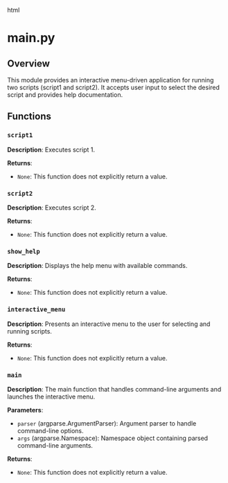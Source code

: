 html
<h1>main.py</h1>

<h2>Overview</h2>
<p>This module provides an interactive menu-driven application for running two scripts (script1 and script2). It accepts user input to select the desired script and provides help documentation.</p>

<h2>Functions</h2>

<h3><code>script1</code></h3>

<p><strong>Description</strong>: Executes script 1.</p>

<p><strong>Returns</strong>:</p>
<ul>
  <li><code>None</code>: This function does not explicitly return a value.</li>
</ul>


<h3><code>script2</code></h3>

<p><strong>Description</strong>: Executes script 2.</p>

<p><strong>Returns</strong>:</p>
<ul>
  <li><code>None</code>: This function does not explicitly return a value.</li>
</ul>


<h3><code>show_help</code></h3>

<p><strong>Description</strong>: Displays the help menu with available commands.</p>

<p><strong>Returns</strong>:</p>
<ul>
  <li><code>None</code>: This function does not explicitly return a value.</li>
</ul>


<h3><code>interactive_menu</code></h3>

<p><strong>Description</strong>: Presents an interactive menu to the user for selecting and running scripts.</p>

<p><strong>Returns</strong>:</p>
<ul>
  <li><code>None</code>: This function does not explicitly return a value.</li>
</ul>


<h3><code>main</code></h3>

<p><strong>Description</strong>: The main function that handles command-line arguments and launches the interactive menu.</p>

<p><strong>Parameters</strong>:</p>
<ul>
  <li><code>parser</code> (argparse.ArgumentParser): Argument parser to handle command-line options.</li>
  <li><code>args</code> (argparse.Namespace): Namespace object containing parsed command-line arguments.</li>
</ul>

<p><strong>Returns</strong>:</p>
<ul>
  <li><code>None</code>: This function does not explicitly return a value.</li>
</ul>
